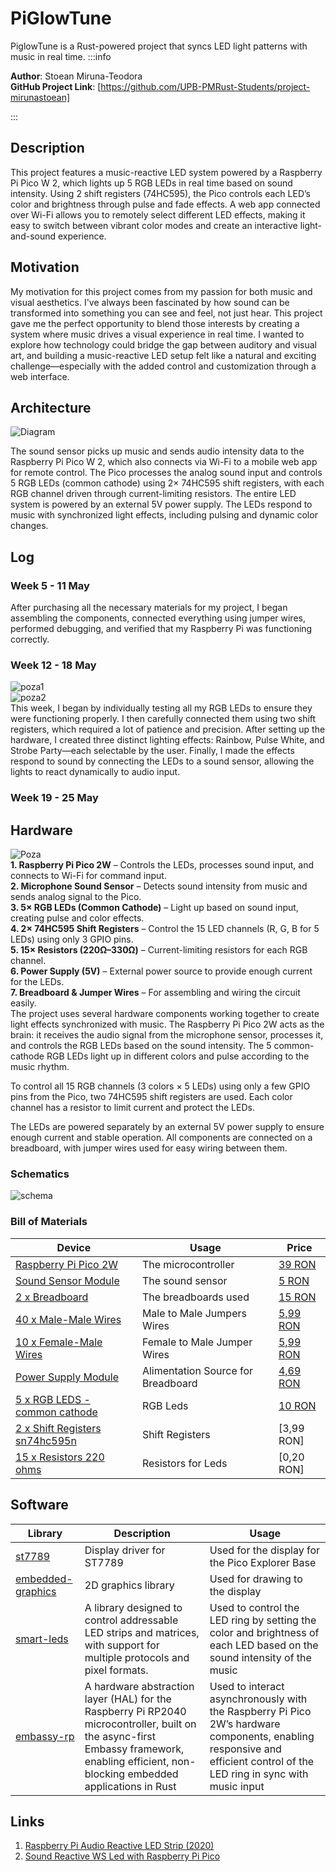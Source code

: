# PiGlowTune
PiglowTune is a Rust-powered project that syncs LED light patterns with music in real time.
:::info 

**Author**: Stoean Miruna-Teodora \
**GitHub Project Link**: [https://github.com/UPB-PMRust-Students/project-mirunastoean]

:::

## Description

This project features a music-reactive LED system powered by a Raspberry Pi Pico W 2, which lights up 5 RGB LEDs in real time based on sound intensity. Using 2 shift registers (74HC595), the Pico controls each LED’s color and brightness through pulse and fade effects. A web app connected over Wi-Fi allows you to remotely select different LED effects, making it easy to switch between vibrant color modes and create an interactive light-and-sound experience.

## Motivation

My motivation for this project comes from my passion for both music and visual aesthetics. I've always been fascinated by how sound can be transformed into something you can see and feel, not just hear. This project gave me the perfect opportunity to blend those interests by creating a system where music drives a visual experience in real time. I wanted to explore how technology could bridge the gap between auditory and visual art, and building a music-reactive LED setup felt like a natural and exciting challenge—especially with the added control and customization through a web interface.

## Architecture 

![Diagram](diagram.webp)


The sound sensor picks up music and sends audio intensity data to the Raspberry Pi Pico W 2, which also connects via Wi-Fi to a mobile web app for remote control. The Pico processes the analog sound input and controls 5 RGB LEDs (common cathode) using 2× 74HC595 shift registers, with each RGB channel driven through current-limiting resistors. The entire LED system is powered by an external 5V power supply. The LEDs respond to music with synchronized light effects, including pulsing and dynamic color changes.
## Log



### Week 5 - 11 May
After purchasing all the necessary materials for my project, I began assembling the components, connected everything using jumper wires, performed debugging, and verified that my Raspberry Pi was functioning correctly.
### Week 12 - 18 May
![poza1](poza1_hardware.webp)\
![poza2](./poza2_hardware.webp)\
This week, I began by individually testing all my RGB LEDs to ensure they were functioning properly. I then carefully connected them using two shift registers, which required a lot of patience and precision. After setting up the hardware, I created three distinct lighting effects: Rainbow, Pulse White, and Strobe Party—each selectable by the user. Finally, I made the effects respond to sound by connecting the LEDs to a sound sensor, allowing the lights to react dynamically to audio input.
### Week 19 - 25 May

## Hardware

![Poza](poza_proiect.webp)\
**1. Raspberry Pi Pico 2W** – Controls the LEDs, processes sound input, and connects to Wi-Fi for command input.\
**2. Microphone Sound Sensor** – Detects sound intensity from music and sends analog signal to the Pico.\
**3. 5× RGB LEDs (Common Cathode)** – Light up based on sound input, creating pulse and color effects.\
**4. 2× 74HC595 Shift Registers** – Control the 15 LED channels (R, G, B for 5 LEDs) using only 3 GPIO pins.\
**5. 15× Resistors (220Ω–330Ω)** – Current-limiting resistors for each RGB channel.\
**6. Power Supply (5V)** – External power source to provide enough current for the LEDs.\
**7. Breadboard & Jumper Wires** – For assembling and wiring the circuit easily.\
The project uses several hardware components working together to create light effects synchronized with music. The Raspberry Pi Pico 2W acts as the brain: it receives the audio signal from the microphone sensor, processes it, and controls the RGB LEDs based on the sound intensity. The 5 common-cathode RGB LEDs light up in different colors and pulse according to the music rhythm.

To control all 15 RGB channels (3 colors × 5 LEDs) using only a few GPIO pins from the Pico, two 74HC595 shift registers are used. Each color channel has a resistor to limit current and protect the LEDs.

The LEDs are powered separately by an external 5V power supply to ensure enough current and stable operation. All components are connected on a breadboard, with jumper wires used for easy wiring between them.

### Schematics

![schema](./kicad_resized.svg)

### Bill of Materials

<!-- Fill out this table with all the hardware components that you might need.

The format is 
```
| [Device](link://to/device) | This is used ... | [price](link://to/store) |

```

-->

| Device | Usage | Price |
|--------|--------|-------|
| [Raspberry Pi Pico 2W](https://www.raspberrypi.com/documentation/microcontrollers/raspberry-pi-pico.html) | The microcontroller | [39 RON](https://www.optimusdigital.ro/en/raspberry-pi-boards/13327-raspberry-pi-pico-2-w.html?gad_source=1&gbraid=0AAAAADv-p3DfPn0jghDBkW5rmkni4ZwoA&gclid=Cj0KCQjwlMfABhCWARIsADGXdy_lnzlbb9XJk7UTW9TkCTAm8ZO8qfzlB-ip4f0Q1Y9SH4H72JOmpJIaAg6iEALw_wcB) |
| [ Sound Sensor Module](https://docs.sunfounder.com/projects/vincent-kit/en/latest/components/component_sound_module.html) | The sound sensor | [5 RON](https://www.optimusdigital.ro/en/others/12325-sound-sensor-module-no-cable.html?gad_source=1&gbraid=0AAAAADv-p3DfPn0jghDBkW5rmkni4ZwoA&gclid=Cj0KCQjwlMfABhCWARIsADGXdy-HKSPwoqj3SIXiT-xBpWjE4KsrZDu62aPRudyepcXEmM5GoV-WlKkaAmLYEALw_wcB)|
| [ 2 x Breadboard ](https://os.mbed.com/handbook/Breadboard) | The breadboards used | [15 RON](https://www.optimusdigital.ro/en/breadboards/8-breadboard-hq-830-points.html?gad_source=1&gbraid=0AAAAADv-p3Bg2RZlhy48fcp-_r0lc4u3t&gclid=Cj0KCQjwlMfABhCWARIsADGXdy_ZvCM78LZHRQIGdsT20NooKmcugTGzs2lQRYEnMjOO0kPVxvZpem4aAmZNEALw_wcB) |
| [ 40 x Male-Male Wires](https://docs.sunfounder.com/projects/sf-components/en/latest/component_wires.html) | Male to Male Jumpers Wires| [5,99 RON](https://www.optimusdigital.ro/ro/fire-fire-mufate/886-set-fire-tata-tata-40p-15-cm.html?search_query=fire+tata+tata&results=73)|
| [10 x Female-Male Wires](https://docs.sunfounder.com/projects/sf-components/en/latest/component_wires.html) | Female to Male Jumper Wires | [5,99 RON](https://www.optimusdigital.ro/en/wires-with-connectors/653-10-cm-40p-male-to-female-wire.html?gad_source=1&gbraid=0AAAAADv-p3B_VkQFxiPfaNoAEcFAPICVQ&gclid=Cj0KCQjw_dbABhC5ARIsAAh2Z-TVakS-GcyoE-yBG96jgOewY1Ps9Q-EOhbhifYEJ2SK_i-J9Z-BW1kaAh3GEALw_wcB)|
| [Power Supply Module](https://docs.sunfounder.com/projects/kepler-kit/en/latest/component/component_power_module.html)| Alimentation Source for Breadboard|[4,69 RON](https://www.optimusdigital.ro/ro/electronica-de-putere-stabilizatoare-liniare/61-sursa-de-alimentare-pentru-breadboard.html?gad_source=1&gbraid=0AAAAADv-p3B_VkQFxiPfaNoAEcFAPICVQ&gclid=Cj0KCQjw_dbABhC5ARIsAAh2Z-TMS5d9pNDhk9tBLnjs0ttXkzHn5xV4ZCWnihaWuqgMuibOegNXTZAaAlwzEALw_wcB)|
| [ 5 x RGB LEDS - common cathode ](https://docs.sunfounder.com/projects/sf-components/en/latest/component_rgb_led.html)| RGB Leds|[10 RON](https://ardushop.ro/ro/display-uri-si-led-uri/958-led-rgb-tricolor-cu-catod-comun-5mm-6427854012944.html?gad_source=1&gad_campaignid=22058879462&gbraid=0AAAAADlKU-41-2czyYDWcrCVAuZSa0kRI&gclid=CjwKCAjw24vBBhABEiwANFG7y8ltd5iA-k0_BmYtOtXt_0ODS_V8emFuJzP-SkxBvEEjkGQbNOdHFBoCia8QAvD_BwE)|
| [2 x Shift Registers sn74hc595n](https://www.ti.com/lit/ds/symlink/sn74hc595.pdf)| Shift Registers |[3,99 RON]|(https://www.optimusdigital.ro/en/others/2448-registru-de-deplasare-74hc595-dip-16.html?srsltid=AfmBOopvOxLjvj3ABPM4012zM-5k2W55KAx3s47IDq2ji_H--yB9nS_7)|
| [15 x Resistors 220 ohms](https://www.anypcba.com/blogs/electronic-component-knowledge/decoding-the-220-ohm-resistor-applications-color-codes-and-practical-guide.html)| Resistors for Leds |[0,20 RON]|(https://www.optimusdigital.ro/en/resistors/1097-025w-220-resistor.html?gad_source=1&gad_campaignid=19615979487&gbraid=0AAAAADv-p3BwDHjuGRdU2n8sxhv2sTEI7&gclid=CjwKCAjw24vBBhABEiwANFG7y3Oyo4j9zWwgc0UgB0QlPGJuU_ZXPCTKlXxIArl-HLIU7fOqC8XQzRoC1t8QAvD_BwE)|



## Software

| Library | Description | Usage |
|---------|-------------|-------|
| [st7789](https://github.com/almindor/st7789) | Display driver for ST7789 | Used for the display for the Pico Explorer Base |
| [embedded-graphics](https://github.com/embedded-graphics/embedded-graphics) | 2D graphics library | Used for drawing to the display |
| [smart-leds](https://github.com/smart-leds-rs/smart-leds)| A library designed to control addressable LED strips and matrices, with support for multiple protocols and pixel formats.| Used to control the LED ring by setting the color and brightness of each LED based on the sound intensity of the music|
| [embassy-rp](https://docs.embassy.dev/embassy-rp/git/rp2040/index.html)| A hardware abstraction layer (HAL) for the Raspberry Pi RP2040 microcontroller, built on the async-first Embassy framework, enabling efficient, non-blocking embedded applications in Rust| Used to interact asynchronously with the Raspberry Pi Pico 2W’s hardware components, enabling responsive and efficient control of the LED ring in sync with music input|



## Links

<!-- Add a few links that inspired you and that you think you will use for your project -->

1. [Raspberry Pi Audio Reactive LED Strip (2020)](https://www.youtube.com/watch?v=7YLF-N0596I)
2. [Sound Reactive WS Led with Raspberry Pi Pico](https://www.youtube.com/watch?v=PaSVcxk2iVk&t=3s)

